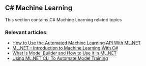 ## C# Machine Learning

This section contains C# Machine Learning related topics
### Relevant articles:

- [How to Use the Automated Machine Learning API With ML.NET](https://code-maze.com/csharp-automated-machine-learning-api-with-ml-net/)
- [ML.NET – Introduction to Machine Learning With C#](https://code-maze.com/csharp-mlnet-machine-learning-introduction/)
- [What Is Model Builder and How to Use It in ML.NET](https://code-maze.com/csharp-model-builder-ml-net/)
- [Using ML.NET CLI To Automate Model Training](https://code-maze.com/csharp-using-ml-net-cli-to-automate-model-training/)

